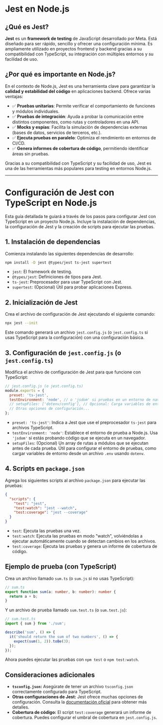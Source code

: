 # Jest en Node.js

## ¿Qué es Jest?

**Jest** es un **framework de testing** de JavaScript desarrollado por Meta. Está diseñado para ser rápido, sencillo y ofrecer una configuración mínima. Es ampliamente utilizado en proyectos frontend y backend gracias a su compatibilidad con TypeScript, su integración con múltiples entornos y su facilidad de uso.

## ¿Por qué es importante en Node.js?

En el contexto de Node.js, Jest es una herramienta clave para garantizar la **calidad y estabilidad del código** en aplicaciones backend. Ofrece varias ventajas:

- ✅ **Pruebas unitarias**: Permite verificar el comportamiento de funciones y módulos individuales.
- ✅ **Pruebas de integración**: Ayuda a probar la comunicación entre distintos componentes, como rutas y controladores en una API.
- ✅ **Mocks y espías**: Facilita la simulación de dependencias externas (bases de datos, servicios de terceros, etc.).
- ✅ **Ejecuta pruebas en paralelo**: Optimiza el rendimiento en entornos de CI/CD.
- ✅ **Genera informes de cobertura de código**, permitiendo identificar áreas sin pruebas.

Gracias a su compatibilidad con TypeScript y su facilidad de uso, Jest es una de las herramientas más populares para testing en entornos Node.js.

---

# Configuración de Jest con TypeScript en Node.js

Esta guía detallada te guiará a través de los pasos para configurar Jest con TypeScript en un proyecto Node.js. Incluye la instalación de dependencias, la configuración de Jest y la creación de scripts para ejecutar las pruebas.

## 1. Instalación de dependencias

Comienza instalando las siguientes dependencias de desarrollo:

```bash
npm install -D jest @types/jest ts-jest supertest
```

*   `jest`: El framework de testing.
*   `@types/jest`: Definiciones de tipos para Jest.
*   `ts-jest`: Preprocesador para usar TypeScript con Jest.
*   `supertest`: (Opcional) Útil para probar aplicaciones Express.

## 2. Inicialización de Jest

Crea el archivo de configuración de Jest ejecutando el siguiente comando:

```bash
npx jest --init
```

Este comando generará un archivo `jest.config.js` (o `jest.config.ts` si usas TypeScript para la configuración) con una configuración básica.

## 3. Configuración de `jest.config.js` (o `jest.config.ts`)

Modifica el archivo de configuración de Jest para que funcione con TypeScript:

```javascript
// jest.config.js (o jest.config.ts)
module.exports = {
  preset: 'ts-jest',
  testEnvironment: 'node', // o 'jsdom' si pruebas en un entorno de navegador
  // setupFiles: ['dotenv/config'], // Opcional: Carga variables de entorno desde un archivo .env
  // Otras opciones de configuración...
};
```

*   `preset: 'ts-jest'`: Indica a Jest que use el preprocesador `ts-jest` para archivos TypeScript.
*   `testEnvironment: 'node'`: Establece el entorno de prueba a Node.js. Usa `'jsdom'` si estás probando código que se ejecuta en un navegador.
*   `setupFiles`: (Opcional) Un array de rutas a módulos que se ejecutan antes de cada prueba. Útil para configurar el entorno de pruebas, como cargar variables de entorno desde un archivo `.env` usando `dotenv`.

## 4. Scripts en `package.json`

Agrega los siguientes scripts al archivo `package.json` para ejecutar las pruebas:

```json
{
  "scripts": {
    "test": "jest",
    "test:watch": "jest --watch",
    "test:coverage": "jest --coverage"
  }
}
```

*   `test`: Ejecuta las pruebas una vez.
*   `test:watch`: Ejecuta las pruebas en modo "watch", volviéndolas a ejecutar automáticamente cuando se detectan cambios en los archivos.
*   `test:coverage`: Ejecuta las pruebas y genera un informe de cobertura de código.

## Ejemplo de prueba (con TypeScript)

Crea un archivo llamado `sum.ts` (o `sum.js` si no usas TypeScript):

```typescript
// sum.ts
export function sum(a: number, b: number): number {
  return a + b;
}
```

Y un archivo de prueba llamado `sum.test.ts` (o `sum.test.js`):

```typescript
// sum.test.ts
import { sum } from './sum';

describe('sum', () => {
  it('should return the sum of two numbers', () => {
    expect(sum(1, 2)).toBe(3);
  });
});
```

Ahora puedes ejecutar las pruebas con `npm test` o `npm test:watch`.

## Consideraciones adicionales

*   **`tsconfig.json`:** Asegúrate de tener un archivo `tsconfig.json` correctamente configurado para TypeScript.
*   **Otras configuraciones de Jest:** Jest ofrece muchas opciones de configuración. Consulta la [documentación oficial](https://jestjs.io/docs/configuration) para obtener más detalles.
*   **Cobertura de código:** El script `test:coverage` generará un informe de cobertura. Puedes configurar el umbral de cobertura en `jest.config.js`.
